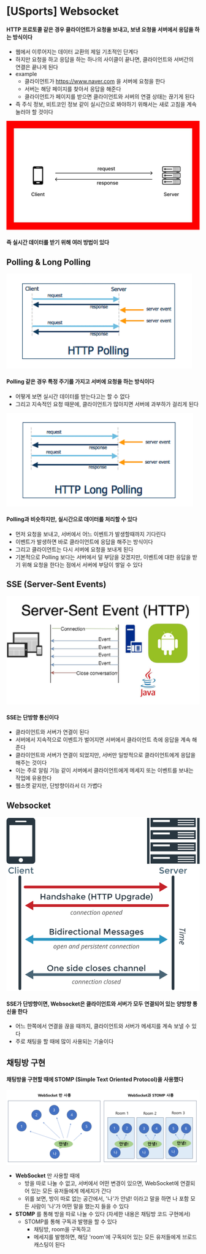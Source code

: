 # [USports] Websocket



#### HTTP 프로토콜 같은 경우 클라이언트가 요청을 보내고, 보낸 요청을 서버에서 응답을 하는 방식이다

- 웹에서 이루어지는 데이터 교환의 제일 기초적인 단계다
- 하지만 요청을 하고 응답을 하는 하나의 사이클이 끝나면, 클라이언트와 서버간의 연결은 끝나게 된다
- example
  - 클라이언트가 https://www.naver.com 을 서버에 요청을 한다
  - 서버는 해당 페이지를 찾아서 응답을 해준다
  - 클라이언트가 페이지를 받으면 클라이언트와 서버의 연결 상태는 끊기게 된다
- 즉 주식 정보, 비트코인 정보 같이 실시간으로 봐야하기 위해서는 새로 고침을 계속 눌러야 할 것이다

<img src="32_스프링_Websocket.assets/http-client-server-RR.jpg" alt="http-client-server-RR" style="zoom:67%;" />



#### 즉 실시간 데이터를 받기 위해 여러 방법이 있다





## Polling & Long Polling

![images_hahan_post_78ff6d6b-b8f6-4a25-b942-b5b2e9063a2d_image](32_스프링_Websocket.assets/images_hahan_post_78ff6d6b-b8f6-4a25-b942-b5b2e9063a2d_image.png)

#### Polling 같은 경우 특정 주기를 가지고 서버에 요청을 하는 방식이다

- 어떻게 보면 실시간 데이터를 받는다고는 할 수 없다
- 그리고 지속적인 요청 때문에, 클라이언트가 많아지면 서버에 과부하가 걸리게 된다



![images_hahan_post_13338a9f-b70a-4204-b550-b00bf41b0c39_image](32_스프링_Websocket.assets/images_hahan_post_13338a9f-b70a-4204-b550-b00bf41b0c39_image.png)

#### Polling과 비슷하지만, 실시간으로 데이터를 처리할 수 있다

- 먼저 요청을 보내고, 서버에서 어느 이벤트가 발생할때까지 기다린다
- 이벤트가 발생하면 바로 클라이언트에 응답을 해주는 방식이다
- 그리고 클라이언트는 다시 서버에 요청을 보내게 된다
- 기본적으로 Polling 보다는 서버에서 덜 부담을 갖겠지만, 이벤트에 대한 응답을 받기 위해 요청을 한다는 점에서 서버에 부담이 쌓일 수 있다



## SSE (Server-Sent Events)

<img src="32_스프링_Websocket.assets/maxresdefault (3).jpg" alt="maxresdefault (3)" style="zoom:67%;" />

#### SSE는 단방향 통신이다

- 클라이언트와 서버가 연결이 된다
- 서버에서 지속적으로 이벤트가 벌어지면 서버에서 클라이언트 측에 응답을 계속 해준다
- 클라이언트와 서버가 연결이 되었지만, 서버만 일방적으로 클라이언트에게 응답을 해주는 것이다
- 이는 주로 알림 기능 같이 서버에서 클라이언트에게 메세지 또는 이벤트를 보내는 작업에 유용한다
- 웹소켓 같지만, 단방향이라서 더 가볍다



## Websocket

<img src="32_스프링_Websocket.assets/websocket-handshake.png" alt="websocket-handshake" style="zoom:67%;" />

#### SSE가 단방향이면, Websocket은 클라이언트와 서버가 모두 연결되어 있는 양방향 통신을 한다

- 어느 한쪽에서 연결을 끊을 때까지, 클라이언트와 서버가 메세지를 계속 보낼 수 있다
- 주로 채팅을 할 때에 많이 사용되는 기술이다





## 채팅방 구현



#### 채팅방을 구현할 때에 STOMP (Simple Text Oriented Protocol)을 사용했다



![image-20231218155920749](32_스프링_Websocket.assets/image-20231218155920749.png)

- **WebSocket** 만 사용할 때에
  - 방을 따로 나눌 수 없고, 서버에서 어떤 변경이 있으면, WebSocket에 연결되어 있는 모든 유저들에게 메세지가 간다
  - 위를 보면, 방이 따로 없는 공간에서, '나'가 안녕! 이라고 말을 하면 나 포함 모든 사람이 '나'가 어떤 말을 했는지 들을 수 있다
- **STOMP** 를 통해 방을 따로 나눌 수 있다 (자세한 내용은 채팅방 코드 구현에서)
  - STOMP를 통해 구독과 발행을 할 수 있다
    - 채팅방, room을 구독하고
    - 메세지를 발행하면, 해당 'room'에 구독되어 있는 모든 유저들에게 브로드캐스팅이 된다 
